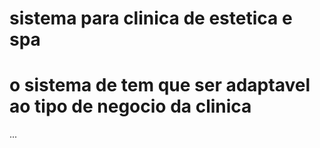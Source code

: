 # sistema para clinica de estetica e spa
# o sistema de tem que ser adaptavel ao tipo de negocio da clinica
...
